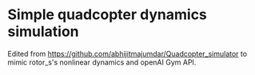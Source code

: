 # Simple quadcopter dynamics simulation
Edited from https://github.com/abhijitmajumdar/Quadcopter_simulator to mimic rotor_s's nonlinear dynamics and openAI Gym API.